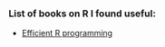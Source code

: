 ### List of books on R I found useful:

+ [Efficient R programming](https://csgillespie.github.io/efficientR/)
